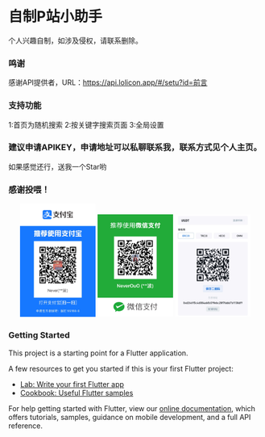 # 自制P站小助手

个人兴趣自制，如涉及侵权，请联系删除。

### 鸣谢

感谢API提供者，URL：https://api.lolicon.app/#/setu?id=前言

### 支持功能

1:首页为随机搜索
2:按关键字搜索页面
3:全局设置

### 建议申请APIKEY，申请地址可以私聊联系我，联系方式见个人主页。

如果感觉还行，送我一个Star哟

### 感谢投喂！
<div align="center">
	<img src="https://github.com/NeverOvO/NeverOvO/blob/main/IMG_3536(20210207-164320).JPG" alt="Editor" width="150">
  <img src="https://github.com/NeverOvO/NeverOvO/blob/main/IMG_3537(20210207-164334).JPG" alt="Editor" width="150">
  <img src="https://github.com/NeverOvO/NeverOvO/blob/main/F83EE11DFF22016AAE2EA33D31658D74.png" alt="Editor" width="150">
</div>



### Getting Started

This project is a starting point for a Flutter application.

A few resources to get you started if this is your first Flutter project:

- [Lab: Write your first Flutter app](https://flutter.dev/docs/get-started/codelab)
- [Cookbook: Useful Flutter samples](https://flutter.dev/docs/cookbook)

For help getting started with Flutter, view our
[online documentation](https://flutter.dev/docs), which offers tutorials,
samples, guidance on mobile development, and a full API reference.

